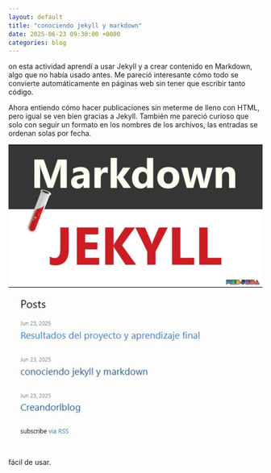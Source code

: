 ```yaml
---
layout: default
title: "conociendo jekyll y markdown"
date: 2025-06-23 09:30:00 +0000
categories: blog
---
```


on esta actividad aprendí a usar Jekyll y a crear contenido en Markdown, algo que no había usado antes. Me pareció interesante cómo todo se convierte automáticamente en páginas web sin tener que escribir tanto código.

Ahora entiendo cómo hacer publicaciones sin meterme de lleno con HTML, pero igual se ven bien gracias a Jekyll. También me pareció curioso que solo con seguir un formato en los nombres de los archivos, las entradas se ordenan solas por fecha.

![Editando en Markdown](/images/markdown.jpg)
![Post Blog](/images/postblog.jpg)


fácil de usar.



